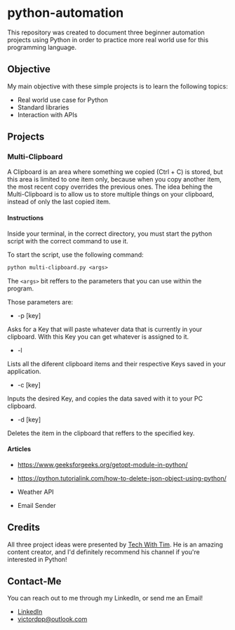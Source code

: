 # python-automation

This repository was created to document three beginner automation projects using Python in order to practice more real world use for this programming language.  

## Objective

My main objective with these simple projects is to learn the following topics:

- Real world use case for Python
- Standard libraries
- Interaction with APIs

## Projects

### Multi-Clipboard

A Clipboard is an area where something we copied (Ctrl + C) is stored, but this area is limited to one item only, because when you copy another item, the most recent copy overrides the previous ones. The idea behing the Multi-Clipboard is to allow us to store multiple things on your clipboard, instead of only the last copied item.

#### Instructions

Inside your terminal, in the correct directory, you must start the python script with the correct command to use it.

To start the script, use the following command:

```txt
python multi-clipboard.py <args>
```

The `<args>` bit reffers to the parameters that you can use within the program.

Those parameters are:

- -p [key]

Asks for a Key that will paste whatever data that is currently in your clipboard. With this Key you can get whatever is assigned to it.

- -l

Lists all the diferent clipboard items and their respective Keys saved in your application.

- -c [key]

Inputs the desired Key, and copies the data saved with it to your PC clipboard.

- -d [key]

Deletes the item in the clipboard that reffers to the specified key.

#### Articles

- <https://www.geeksforgeeks.org/getopt-module-in-python/>
- <https://python.tutorialink.com/how-to-delete-json-object-using-python/>

- Weather API
- Email Sender

## Credits

All three project ideas were presented by [Tech With Tim](https://www.youtube.com/channel/UC4JX40jDee_tINbkjycV4Sg). He is an amazing content creator, and I'd definitely recommend his channel if you're interested in Python!

## Contact-Me

You can reach out to me through my LinkedIn, or send me an Email!

- [LinkedIn](https://www.linkedin.com/in/victor-pinheiro-palmeira/)
- victordpp@outlook.com
